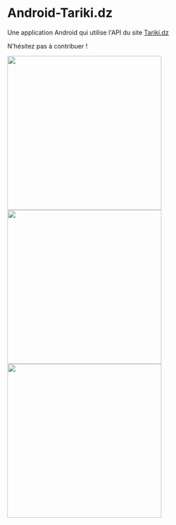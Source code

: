 # Android-Tariki.dz
Une application Android qui utilise l'API du site <a href="http://tariki.dz/">Tariki.dz</a>

N'hésitez pas à contribuer !

<img src="http://image.noelshack.com/fichiers/2016/34/1471944471-screenshot-20160822-183301.png" width="350"/>
<img src="http://image.noelshack.com/fichiers/2016/34/1471944481-screenshot-20160822-183312.png" width="350"/>
<img src="http://image.noelshack.com/fichiers/2016/34/1471944728-screenshot-20160822-183519.png" width="350"/>


